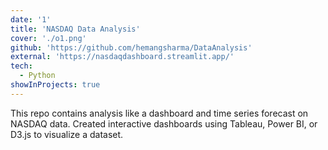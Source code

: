 ```yaml
---
date: '1'
title: 'NASDAQ Data Analysis'
cover: './o1.png'
github: 'https://github.com/hemangsharma/DataAnalysis'
external: 'https://nasdaqdashboard.streamlit.app/'
tech:
  - Python
showInProjects: true
---
```


This repo contains analysis like a dashboard and time series forecast on NASDAQ data. Created interactive dashboards using Tableau, Power BI, or D3.js to visualize a dataset.
